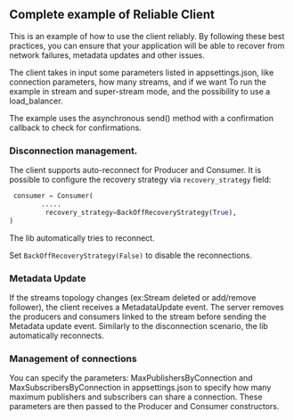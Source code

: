 Complete example of Reliable Client
---

This is an example of how to use the client reliably. By following these best practices, you can ensure that your
application will be able to recover from network failures, metadata updates and other issues.

The client takes in input some parameters listed in appsettings.json, like connection parameters, how many streams, and if we want 
To run the example in stream and super-stream mode, and the possibility to use a load_balancer.

The example uses the asynchronous send() method with a confirmation callback to check for confirmations.

### Disconnection management.

The client supports auto-reconnect for Producer and Consumer.
It is possible to configure the recovery strategy via `recovery_strategy` field:
```python
 consumer = Consumer(
        .....
         recovery_strategy=BackOffRecoveryStrategy(True),
)
```

The lib automatically tries to reconnect.

Set `BackOffRecoveryStrategy(False)` to disable the reconnections.

### Metadata Update
If the streams topology changes (ex:Stream deleted or add/remove follower), the client receives a MetadataUpdate event.
The server removes the producers and consumers linked to the stream before sending the Metadata update event.
Similarly to the disconnection scenario, the lib  automatically reconnects.


### Management of connections
You can specify the parameters: MaxPublishersByConnection and MaxSubscribersByConnection in appsettings.json to specify how many maximum publishers and subscribers can 
share a connection.
These parameters are then passed to the Producer and Consumer constructors.
